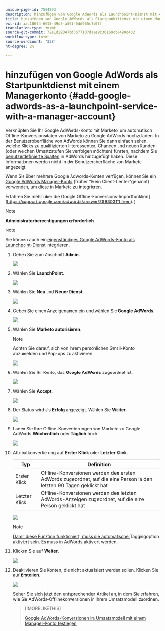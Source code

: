 ```yaml
---
unique-page-id: 7504893
description: hinzufügen von Google AdWords als Launchpoint-Dienst mit einem Manager-Konto - Marketo Docs - Produktdokumentation
title: hinzufügen von Google AdWords als Startpunktdienst mit einem Managerkonto
exl-id: aac106f4-6615-49d5-a561-0dd965c7b0ff
translation-type: tm+mt
source-git-commit: 72e1d29347bd5b77107da1e9c30169cb6490c432
workflow-type: tm+mt
source-wordcount: '338'
ht-degree: 2%

---
```


# hinzufügen von Google AdWords als Startpunktdienst mit einem Managerkonto {#add-google-adwords-as-a-launchpoint-service-with-a-manager-account}

Verknüpfen Sie Ihr Google AdWords-Konto mit Marketo, um automatisch Offline-Konversionsdaten von Marketo zu Google AdWords hochzuladen. In der Benutzeroberfläche von AdWords können Sie dann einfach sehen, welche Klicks zu qualifizierten Interessenten, Chancen und neuen Kunden (oder welchen Umsatzstufen Sie verfolgen möchten) führten, nachdem Sie [benutzerdefinierte Spalten](https://support.google.com/adwords/answer/3073556) in AdWords hinzugefügt haben. Diese Informationen werden nicht in der Benutzeroberfläche von Marketo angezeigt.

Wenn Sie über mehrere Google Adwords-Konten verfügen, können Sie ein [Google AdWords Manager-Konto](https://www.google.com/adwords/manager-accounts/) (früher &quot;Mein Client-Center&quot;genannt) verwenden, um diese in Marketo zu integrieren.

Erfahren Sie mehr über die Google Offline-Konversions-Importfunktion](https://support.google.com/adwords/answer/2998031?hl=en).[

>[!NOTE]
>
>**Administratorberechtigungen erforderlich**

>[!NOTE]
>
>Sie können auch ein [eigenständiges Google AdWords-Konto als Launchpoint-Dienst](/help/marketo/product-docs/administration/additional-integrations/add-google-adwords-as-a-launchpoint-service.md) integrieren.

1. Gehen Sie zum Abschnitt **Admin**.

   ![](assets/login-admin-1.png)

1. Wählen Sie **LaunchPoint**.

   ![](assets/image2014-12-5-14-3a35-3a27.png)

1. Wählen Sie **Neu** und **Neuer Dienst**.

   ![](assets/image2015-2-23-14-3a54-3a50.png)

1. Geben Sie einen Anzeigenamen ein und wählen Sie **Google AdWords**.

   ![](assets/new-service-google-1.png)

1. Wählen Sie **Marketo autorisieren**.

   >[!NOTE]
   >
   >Achten Sie darauf, sich von Ihrem persönlichen Gmail-Konto abzumelden und Pop-ups zu aktivieren.

   ![](assets/image2015-2-26-20-3a54-3a1.png)

1. Wählen Sie Ihr Konto, das **Google AdWords** zugeordnet ist.

   ![](assets/image2015-2-23-15-3a31-3a16.png)

1. Wählen Sie **Accept**.

   ![](assets/image2015-2-23-16-3a32-3a45.png)

1. Der Status wird als **Erfolg** angezeigt. Wählen Sie **Weiter**.

   ![](assets/image2015-2-26-20-3a55-3a21.png)

1. Laden Sie Ihre Offline-Konvertierungen von Marketo zu Google AdWords **Wöchentlich** oder **Täglich** hoch.

   ![](assets/image2015-3-27-14-3a7-3a45.png)

1. Attributkonvertierung auf **Erster Klick** oder **Letzter Klick**.

   | Typ | Definition |
   |---|---|
   | Erster Klick | Offline-Konversionen werden den ersten AdWords zugeordnet, auf die eine Person in den letzten 90 Tagen geklickt hat |
   | Letzter Klick | Offline-Konversionen werden den letzten AdWords-Anzeigen zugeordnet, auf die eine Person geklickt hat |

   ![](assets/image2015-3-27-14-3a10-3a46.png)

   >[!NOTE]
   >
   >[Damit diese Funktion funktioniert, muss die automatische ](https://support.google.com/adwords/answer/1752125?hl=en) Taggingoption aktiviert sein. Es muss in AdWords aktiviert werden.

1. Klicken Sie auf **Weiter**.

   ![](assets/image2015-3-27-14-3a11-3a31.png)

1. Deaktivieren Sie Konten, die nicht aktualisiert werden sollen. Klicken Sie auf **Erstellen**.

   ![](assets/image2015-3-27-14-3a12-3a51.png)

   Sehen Sie sich jetzt den entsprechenden Artikel an, in dem Sie erfahren, wie Sie AdWords-Offlinekonversionen in Ihrem Umsatzmodell zuordnen.

   >[!MORELIKETHIS]
   >
   >[Google AdWords-Konversionen im Umsatzmodell mit einem Manager-Konto festlegen](/help/marketo/product-docs/reporting/revenue-cycle-analytics/revenue-cycle-models/set-google-adwords-conversions-in-the-revenue-model-with-a-manager-account.md)
